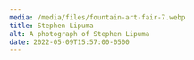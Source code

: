 ```yaml
---
media: /media/files/fountain-art-fair-7.webp
title: Stephen Lipuma
alt: A photograph of Stephen Lipuma
date: 2022-05-09T15:57:00-0500
---
```

